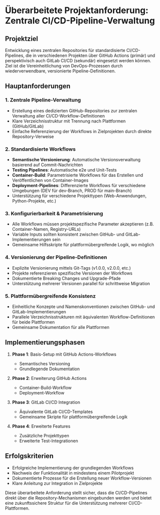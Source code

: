 # Überarbeitete Projektanforderung: Zentrale CI/CD-Pipeline-Verwaltung

## Projektziel
Entwicklung eines zentralen Repositories für standardisierte CI/CD-Pipelines, die in verschiedenen Projekten über GitHub Actions (primär) und perspektivisch auch GitLab CI/CD (sekundär) eingesetzt werden können. Ziel ist die Vereinheitlichung von DevOps-Prozessen durch wiederverwendbare, versionierte Pipeline-Definitionen.

## Hauptanforderungen

### 1. Zentrale Pipeline-Verwaltung
- Erstellung eines dedizierten GitHub-Repositories zur zentralen Verwaltung aller CI/CD-Workflow-Definitionen
- Klare Verzeichnisstruktur mit Trennung nach Plattformen (GitHub/GitLab)
- Einfache Referenzierung der Workflows in Zielprojekten durch direkte Repository-Verweise

### 2. Standardisierte Workflows
- **Semantische Versionierung**: Automatische Versionsverwaltung basierend auf Commit-Nachrichten
- **Testing Pipelines**: Automatische e2e und Unit-Tests
- **Container-Build**: Parametrisierte Workflows für das Erstellen und Veröffentlichen von Container-Images
- **Deployment-Pipelines**: Differenzierte Workflows für verschiedene Umgebungen (DEV für dev-Branch, PROD für main-Branch)
- Unterstützung für verschiedene Projekttypen (Web-Anwendungen, Python-Projekte, etc.)

### 3. Konfigurierbarkeit & Parametrisierung
- Alle Workflows müssen projektspezifische Parameter akzeptieren (z.B. Container-Namen, Registry-URLs)
- Variable Inputs sollten konsistent zwischen GitHub- und GitLab-Implementierungen sein
- Gemeinsame Hilfsskripte für plattformübergreifende Logik, wo möglich

### 4. Versionierung der Pipeline-Definitionen
- Explizite Versionierung mittels Git-Tags (v1.0.0, v2.0.0, etc.)
- Projekte referenzieren spezifische Versionen der Workflows
- Dokumentierte Breaking Changes und Upgrade-Pfade
- Unterstützung mehrerer Versionen parallel für schrittweise Migration

### 5. Plattformübergreifende Konsistenz
- Einheitliche Konzepte und Namenskonventionen zwischen GitHub- und GitLab-Implementierungen
- Parallele Verzeichnisstrukturen mit äquivalenten Workflow-Definitionen für beide Plattformen
- Gemeinsame Dokumentation für alle Plattformen

## Implementierungsphasen
1. **Phase 1**: Basis-Setup mit GitHub Actions-Workflows
    - Semantisches Versioning
    - Grundlegende Dokumentation

2. **Phase 2**: Erweiterung GitHub Actions
    - Container-Build-Workflow
    - Deployment-Workflow

3. **Phase 3**: GitLab CI/CD Integration
    - Äquivalente GitLab CI/CD-Templates
    - Gemeinsame Skripte für plattformübergreifende Logik

4. **Phase 4**: Erweiterte Features
    - Zusätzliche Projekttypen
    - Erweiterte Test-Integrationen

## Erfolgskriterien
- Erfolgreiche Implementierung der grundlegenden Workflows
- Nachweis der Funktionalität in mindestens einem Pilotprojekt
- Dokumentierte Prozesse für die Erstellung neuer Workflow-Versionen
- Klare Anleitung zur Integration in Zielprojekte

Diese überarbeitete Anforderung stellt sicher, dass die CI/CD-Pipelines direkt über die Repository-Mechanismen eingebunden werden und bietet eine zukunftssichere Struktur für die Unterstützung mehrerer CI/CD-Plattformen.